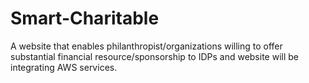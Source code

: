 # Smart-Charitable
A website that enables philanthropist/organizations willing to offer substantial financial resource/sponsorship to IDPs and website will be integrating AWS services.
